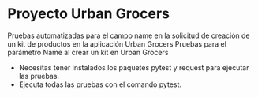 # Proyecto Urban Grocers 

Pruebas automatizadas para el campo name en la solicitud de creación de un kit de productos en la aplicación Urban Grocers 
Pruebas para el parámetro Name al crear un kit en Urban Grocers
- Necesitas tener instalados los paquetes pytest y request para ejecutar las pruebas.
- Ejecuta todas las pruebas con el comando pytest.

